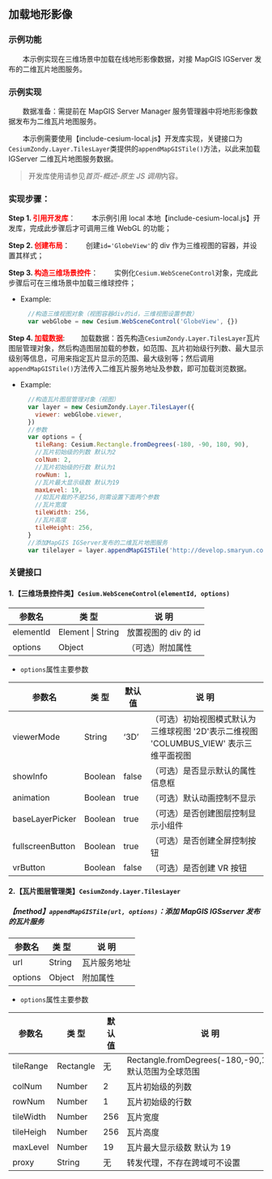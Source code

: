 ## 加载地形影像

### 示例功能

&ensp;&ensp;&ensp;&ensp;本示例实现在三维场景中加载在线地形影像数据，对接 MapGIS IGServer 发布的二维瓦片地图服务。

### 示例实现

&ensp;&ensp;&ensp;&ensp;数据准备：需提前在 MapGIS Server Manager 服务管理器中将地形影像数据发布为二维瓦片地图服务。

&ensp;&ensp;&ensp;&ensp;本示例需要使用【include-cesium-local.js】开发库实现，关键接口为`CesiumZondy.Layer.TilesLayer`类提供的`appendMapGISTile()`方法，以此来加载 IGServer 二维瓦片地图服务数据。

> 开发库使用请参见*首页-概述-原生 JS 调用*内容。

### 实现步骤：

**Step 1. <font color=red>引用开发库</font>**：
&ensp;&ensp;&ensp;&ensp;本示例引用 local 本地【include-cesium-local.js】开发库，完成此步骤后才可调用三维 WebGL 的功能；

**Step 2. <font color=red>创建布局</font>**：
&ensp;&ensp;&ensp;&ensp;创建`id='GlobeView'`的 div 作为三维视图的容器，并设置其样式；

**Step 3. <font color=red>构造三维场景控件</font>**：
&ensp;&ensp;&ensp;&ensp;实例化`Cesium.WebSceneControl`对象，完成此步骤后可在三维场景中加载三维球控件；

- Example:
  ```javascript
    //构造三维视图对象（视图容器div的id，三维视图设置参数）
    var webGlobe = new Cesium.WebSceneControl('GlobeView', {})
  ```

**Step 4. <font color=red>加载数据</font>**:
&ensp;&ensp;&ensp;&ensp;加载数据：首先构造`CesiumZondy.Layer.TilesLayer`瓦片图层管理对象，然后构造图层加载的参数，如范围、瓦片初始级行列数、最大显示级别等信息，可用来指定瓦片显示的范围、最大级别等；然后调用`appendMapGISTile()`方法传入二维瓦片服务地址及参数，即可加载浏览数据。

- Example:
  ```javascript
    //构造瓦片图层管理对象（视图）
    var layer = new CesiumZondy.Layer.TilesLayer({
      viewer: webGlobe.viewer,
    })
    //参数
    var options = {
      tileRang: Cesium.Rectangle.fromDegrees(-180, -90, 180, 90),
      //瓦片初始级的列数 默认为2
      colNum: 2,
      //瓦片初始级的行数 默认为1
      rowNum: 1,
      //瓦片最大显示级数 默认为19
      maxLevel: 19,
      //如瓦片裁的不是256,则需设置下面两个参数
      //瓦片宽度
      tileWidth: 256,
      //瓦片高度
      tileHeight: 256,
    }
    //添加MapGIS IGServer发布的二维瓦片地图服务
    var tilelayer = layer.appendMapGISTile('http://develop.smaryun.com:6163/igs/rest/mrms/tile/250DEM', options)
  ```

### 关键接口

#### 1.【三维场景控件类】`Cesium.WebSceneControl(elementId, options)`

| 参数名    | 类 型             | 说 明                |
| --------- | ----------------- | -------------------- |
| elementId | Element \| String | 放置视图的 div 的 id |
| options   | Object            | （可选）附加属性     |

- `options`属性主要参数

| 参数名           | 类 型   | 默认值 | 说 明                                                                                  |
| ---------------- | ------- | ------ | -------------------------------------------------------------------------------------- |
| viewerMode       | String  | ‘3D’   | （可选）初始视图模式默认为三维球视图 '2D'表示二维视图 'COLUMBUS_VIEW' 表示三维平面视图 |
| showInfo         | Boolean | false  | （可选）是否显示默认的属性信息框                                                       |
| animation        | Boolean | true   | （可选）默认动画控制不显示                                                             |
| baseLayerPicker  | Boolean | true   | （可选）是否创建图层控制显示小组件                                                     |
| fullscreenButton | Boolean | true   | （可选）是否创建全屏控制按钮                                                           |
| vrButton         | Boolean | false  | （可选）是否创建 VR 按钮                                                               |

#### 2.【瓦片图层管理类】`CesiumZondy.Layer.TilesLayer`

##### 【method】`appendMapGISTile(url, options)`：添加 MapGIS IGSserver 发布的瓦片服务

| 参数名  | 类 型  | 说 明        |
| ------- | ------ | ------------ |
| url     | String | 瓦片服务地址 |
| options | Object | 附加属性     |

- `options`属性主要参数

| 参数名    | 类 型     | 默认值 | 说 明                                                     |
| --------- | --------- | ------ | --------------------------------------------------------- |
| tileRange | Rectangle | 无     | Rectangle.fromDegrees(-180,-90,180,90) 默认范围为全球范围 |
| colNum    | Number    | 2      | 瓦片初始级的列数                                          |
| rowNum    | Number    | 1      | 瓦片初始级的行数                                          |
| tileWidth | Number    | 256    | 瓦片宽度                                                  |
| tileHeigh | Number    | 256    | 瓦片高度                                                  |
| maxLevel  | Number    | 19     | 瓦片最大显示级数 默认为 19                                |
| proxy     | String    | 无     | 转发代理，不存在跨域可不设置                              |
